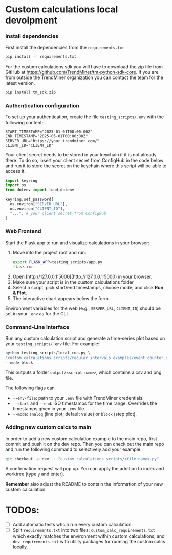
# Custom calculations local devolpment

### Install dependencies

First install the dependencies from the `requirements.txt`
```bash
pip install -r requirements.txt
```
For the custom calculations sdk you will have to download the zip file from GitHub at https://github.com/TrendMiner/tm-python-sdk-core. If you are from outside the TrendMiner organization you can contact the team for the latest version.
```bash
pip install tm_sdk.zip
```

### Authentication configuration
To set up your authentication, create the file `testing_scripts/.env` with the following content:
```
START_TIMESTAMP="2025-01-01T00:00:00Z"
END_TIMESTAMP="2025-05-01T00:00:00Z"
SERVER_URL="https://your.trendminer.com/"
CLIENT_ID="CLIENT_ID"
```
Your client secret needs to be stored in your keychain if it is not already there. To do so, insert your client secret from ConfigHub in the code below and run it to store the secret on the keychain where this script will be able to access it.

```python
import keyring
import os
from dotenv import load_dotenv

keyring.set_password(
  os.environ["SERVER_URL"], 
  os.environ["CLIENT_ID"],
  "...", # your client secret from ConfigHub
)
```

### Web Frontend

Start the Flask app to run and visualize calculations in your browser:

1. Move into the project root and run:
   ```bash
   export FLASK_APP=testing_scripts/app.py
   flask run
   ```
2. Open [http://127.0.0.1:5000](http://127.0.0.1:5000) in your browser.
3. Make sure your script is in the custom calculations folder
3. Select a script, pick start/end timestamps, choose mode, and click **Run & Plot**.  
4. The interactive chart appears below the form.

Environment variables for the web (e.g., `SERVER_URL`, `CLIENT_ID`) should be set in your `.env` as for the CLI.

### Command-Line Interface
Run any custom calculation script and generate a time-series plot based on your `testing_scripts/.env` file. For example:

```bash
python testing_scripts/local_run.py \
"custom calculations scripts/regular intervals examples/event_counter.py" \
--mode block
```
This outputs a folder `output/<script name>`, which contains a csv and png file.

The following flags can 
- `--env-file`: path to your `.env` file with TrendMiner credentials.  
- `--start` and `--end`: ISO timestamps for the time range. Overrides the timestamps given in your `.env` file.
- `--mode`: `analog` (line plot; default value) or `block` (step plot).


### Adding new custom calcs to main
In order to add a new custom calculation example to the main repo, first commit and push it on the dev repo. Then you can check out the main repo and run the following command to selectively add your example:
```bash
git checkout -p dev -- "custom calculations scripts/<file name>.py"
```

A confirmation request will pop up. You can apply the addition to index and worktree (type `y` and enter).

**Remember** also adjust the README to contain the information of your new custom calculation.

# TODOs:
- [ ] Add automatic tests whcih run every custom calculation
- [ ] Split `requirements.txt` into two files: `custom_calc_requirements.txt` which exactly matches the environment within custom calculations, and `dev_requirements.txt` with utility packages for running the custom calcs locally.